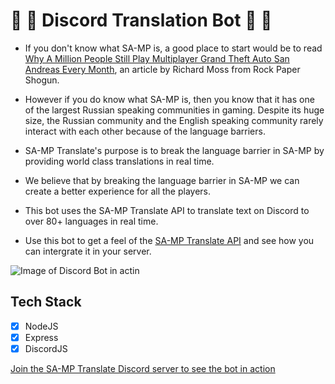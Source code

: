 # 🚀 🎉 Discord Translation Bot 🚀 🎉

- If you don't know what SA-MP is, a good place to start would be to read [Why A Million People Still Play Multiplayer Grand Theft Auto San Andreas Every Month](https://www.rockpapershotgun.com/2016/09/15/why-a-million-people-still-play-multiplayer-grand-theft-auto-san-andreas-every-month/ "Article"), an article by Richard Moss from Rock Paper Shogun.

- However if you do know what SA-MP is, then you know that it has one of the largest Russian speaking communities in gaming. Despite its huge size, the Russian community and the English speaking community rarely interact with each other because of the language barriers.

- SA-MP Translate's purpose is to break the language barrier in SA-MP by providing world class translations in real time.

- We believe that by breaking the language barrier in SA-MP we can create a better experience for all the players.

- This bot uses the SA-MP Translate API to translate text on Discord to over 80+ languages in real time. 
- Use this bot to get a feel of the [SA-MP Translate API](https://www.sa-mp-translate.com) and see how you can intergrate it in your server.

![Image of Discord Bot in actin](https://imgur.com/XGbfs8j.png)

## Tech Stack
- [x] NodeJS
- [x] Express
- [x] DiscordJS

[Join the SA-MP Translate Discord server to see the bot in action](discord.gg/a4p6kvvpdw)
